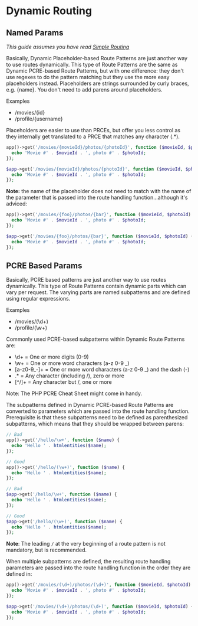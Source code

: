 # Dynamic Routing
<!-- markdownlint-disable no-inline-html -->

<!-- ::: tip Video Docs
Learn how leaf handles dynamic routing.

<VideoLesson href="#" title="Dynamic routing in leaf PHP">Watch the routing guide on youtube</VideoLesson>
::: -->

## Named Params

*This guide assumes you have read [Simple Routing](/docs/routing/)*

Basically, Dynamic Placeholder-based Route Patterns are just another way to use routes dynamically. This type of Route Patterns are the same as Dynamic PCRE-based Route Patterns, but with one difference: they don't use regexes to do the pattern matching but they use the more easy placeholders instead. Placeholders are strings surrounded by curly braces, e.g. {name}. You don't need to add parens around placeholders.

Examples

- /movies/{id}
- /profile/{username}

Placeholders are easier to use than PRCEs, but offer you less control as they internally get translated to a PRCE that matches any character (.*).

<div class="functional-mode">

```php
app()->get('/movies/{movieId}/photos/{photoId}', function ($movieId, $photoId) {
  echo 'Movie #' . $movieId . ', photo #' . $photoId;
});
```

</div>
<div class="class-mode">

```php
$app->get('/movies/{movieId}/photos/{photoId}', function ($movieId, $photoId) {
  echo 'Movie #' . $movieId . ', photo #' . $photoId;
});
```

</div>

**Note:** the name of the placeholder does not need to match with the name of the parameter that is passed into the route handling function...although it's adviced:

<div class="functional-mode">

```php
app()->get('/movies/{foo}/photos/{bar}', function ($movieId, $photoId) {
  echo 'Movie #' . $movieId . ', photo #' . $photoId;
});
```

</div>
<div class="class-mode">

```php
$app->get('/movies/{foo}/photos/{bar}', function ($movieId, $photoId) {
  echo 'Movie #' . $movieId . ', photo #' . $photoId;
});
```

</div>

## PCRE Based Params

Basically, PCRE based patterns are just another way to use routes dynamically. This type of Route Patterns contain dynamic parts which can vary per request. The varying parts are named subpatterns and are defined using regular expressions.

Examples

- /movies/(\d+)
- /profile/(\w+)

Commonly used PCRE-based subpatterns within Dynamic Route Patterns are:

- \d+ = One or more digits (0-9)
- \w+ = One or more word characters (a-z 0-9 _)
- [a-z0-9_-]+ = One or more word characters (a-z 0-9 _) and the dash (-)
- .* = Any character (including /), zero or more
- [^/]+ = Any character but /, one or more

Note: The PHP PCRE Cheat Sheet might come in handy.

The subpatterns defined in Dynamic PCRE-based Route Patterns are converted to parameters which are passed into the route handling function. Prerequisite is that these subpatterns need to be defined as parenthesized subpatterns, which means that they should be wrapped between parens:

<div class="functional-mode">

```php
// Bad
app()->get('/hello/\w+', function ($name) {
  echo 'Hello ' . htmlentities($name);
});

// Good
app()->get('/hello/(\w+)', function ($name) {
  echo 'Hello ' . htmlentities($name);
});
```

</div>
<div class="class-mode">

```php
// Bad
$app->get('/hello/\w+', function ($name) {
  echo 'Hello ' . htmlentities($name);
});

// Good
$app->get('/hello/(\w+)', function ($name) {
  echo 'Hello ' . htmlentities($name);
});
```

</div>

**Note**: The leading `/` at the very beginning of a route pattern is not mandatory, but is recommended.

When multiple subpatterns are defined, the resulting route handling parameters are passed into the route handling function in the order they are defined in:

<div class="functional-mode">

```php
app()->get('/movies/(\d+)/photos/(\d+)', function ($movieId, $photoId) {
  echo 'Movie #' . $movieId . ', photo #' . $photoId;
});
```

</div>
<div class="class-mode">

```php
$app->get('/movies/(\d+)/photos/(\d+)', function ($movieId, $photoId) {
  echo 'Movie #' . $movieId . ', photo #' . $photoId;
});
```

</div>
